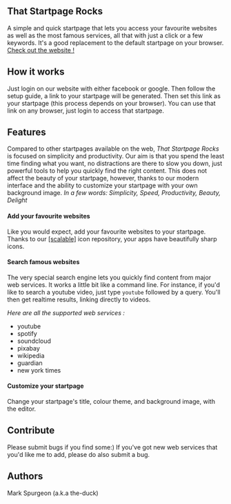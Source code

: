 ## That Startpage Rocks

A simple and quick startpage that lets you access your favourite websites as well as the most famous services, all that with just a click or a few keywords. It's a good replacement to the default startpage on your browser.  
[Check out the website !](http://startpage-1072.appspot.com)

## How it works

Just login on our website with either facebook or google. Then follow the setup guide, a link to your startpage will be generated. Then set this link as your startpage (this process depends on your browser). You can use that link on any browser, just login to access that startpage.

## Features

Compared to other startpages available on the web, _That Startpage Rocks_ is focused on simplicity and productivity. Our aim is that you spend the least time finding what you want, no distractions are there to slow you down, just powerful tools to help you quickly find the right content. This does not affect the beauty of your startpage, however, thanks to our modern interface and the ability to customize your startpage with your own background image.
_In a few words: Simplicity, Speed, Productivity, Beauty, Delight_

#### Add your favourite websites

Like you would expect, add your favourite websites to your startpage. Thanks to our [[scalable]](http://startpage-1072.appspot.com/icons) icon repository, your apps have beautifully sharp icons.

#### Search famous websites

The very special search engine lets you quickly find content from major web services. It works a little bit like a command line. For instance, if you'd like to search a youtube video, just type `youtube` followed by a query. You'll then get realtime results, linking directly to videos.

_Here are all the supported web services :_

- youtube
- spotify
- soundcloud
- pixabay
- wikipedia
- guardian
- new york times

#### Customize your startpage

Change your startpage's title, colour theme, and background image, with the editor.

## Contribute

Please submit bugs if you find some:) If you've got new web services that you'd like me to add, please do also submit a bug.

## Authors

Mark Spurgeon (a.k.a the-duck)
